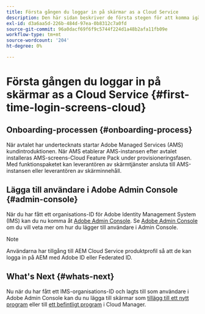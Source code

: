```yaml
---
title: Första gången du loggar in på skärmar as a Cloud Service
description: Den här sidan beskriver de första stegen för att komma igång med skärmar as a Cloud Service.
exl-id: d3a6aa5d-226b-484d-97ea-0b8312c7a0fd
source-git-commit: 96a0dacf69f6f9c5744f224d1a48b2afa11fb09e
workflow-type: tm+mt
source-wordcount: '204'
ht-degree: 0%

---
```


# Första gången du loggar in på skärmar as a Cloud Service {#first-time-login-screens-cloud}


## Onboarding-processen {#onboarding-process}

När avtalet har undertecknats startar Adobe Managed Services (AMS) kundintroduktionen. När AMS etablerar AMS-instansen efter avtalet installeras AMS-screens-Cloud Feature Pack under provisioneringsfasen. Med funktionspaketet kan leverantören av skärmtjänster ansluta till AMS-instansen eller leverantören av skärminnehåll.

## Lägga till användare i Adobe Admin Console {#admin-console}

När du har fått ett organisations-ID för Adobe Identity Management System (IMS) kan du nu komma åt [Adobe Admin Console](https://adminconsole.adobe.com/). Se [Adobe Admin Console](https://helpx.adobe.com/enterprise/admin-guide.html/enterprise/using/users.ug.html) om du vill veta mer om hur du lägger till användare i Admin Console.

>[!NOTE]
>Användarna har tillgång till AEM Cloud Service produktprofil så att de kan logga in på AEM med Adobe ID eller Federated ID.

## What&#39;s Next {#whats-next}

Nu när du har fått ett IMS-organisations-ID och lagts till som användare i Adobe Admin Console kan du nu lägga till skärmar som [tillägg till ett nytt program](/help/screens-cloud/onboarding-screens-cloud/add-on-new-program-screens-cloud.md) eller till [ett befintligt program](/help/screens-cloud/onboarding-screens-cloud/add-on-existing-program-screens-cloud.md) i Cloud Manager.
